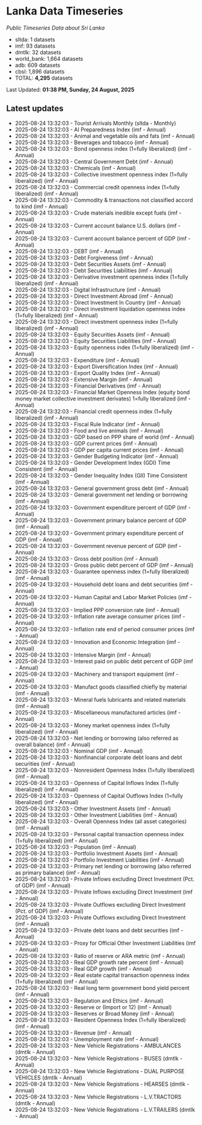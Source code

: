 # Lanka Data Timeseries
*Public Timeseries Data about Sri Lanka*

* sltda: 1 datasets
* imf: 93 datasets
* dmtlk: 32 datasets
* world_bank: 1,664 datasets
* adb: 609 datasets
* cbsl: 1,896 datasets
* TOTAL: **4,295** datasets

Last Updated: **01:38 PM, Sunday, 24 August, 2025**

## Latest updates

* 2025-08-24 13:32:03 - Tourist Arrivals Monthly (sltda - Monthly)
* 2025-08-24 13:32:03 - AI Preparedness Index (imf - Annual)
* 2025-08-24 13:32:03 - Animal and vegetable oils and fats (imf - Annual)
* 2025-08-24 13:32:03 - Beverages and tobacco (imf - Annual)
* 2025-08-24 13:32:03 - Bond openness index (1=fully liberalized) (imf - Annual)
* 2025-08-24 13:32:03 - Central Government Debt (imf - Annual)
* 2025-08-24 13:32:03 - Chemicals (imf - Annual)
* 2025-08-24 13:32:03 - Collective investment openness index (1=fully liberalized) (imf - Annual)
* 2025-08-24 13:32:03 - Commercial credit openness index (1=fully liberalized) (imf - Annual)
* 2025-08-24 13:32:03 - Commodity & transactions not classified accord to kind (imf - Annual)
* 2025-08-24 13:32:03 - Crude materials inedible except fuels (imf - Annual)
* 2025-08-24 13:32:03 - Current account balance U.S. dollars (imf - Annual)
* 2025-08-24 13:32:03 - Current account balance percent of GDP (imf - Annual)
* 2025-08-24 13:32:03 - DEBT (imf - Annual)
* 2025-08-24 13:32:03 - Debt Forgiveness (imf - Annual)
* 2025-08-24 13:32:03 - Debt Securities Assets (imf - Annual)
* 2025-08-24 13:32:03 - Debt Securities Liabilities (imf - Annual)
* 2025-08-24 13:32:03 - Derivative investment openness index (1=fully liberalized) (imf - Annual)
* 2025-08-24 13:32:03 - Digital Infrastructure (imf - Annual)
* 2025-08-24 13:32:03 - Direct Investment Abroad (imf - Annual)
* 2025-08-24 13:32:03 - Direct Investment In Country (imf - Annual)
* 2025-08-24 13:32:03 - Direct investment liquidation openness index (1=fully liberalized) (imf - Annual)
* 2025-08-24 13:32:03 - Direct investment openness index (1=fully liberalized) (imf - Annual)
* 2025-08-24 13:32:03 - Equity Securities Assets (imf - Annual)
* 2025-08-24 13:32:03 - Equity Securities Liabilities (imf - Annual)
* 2025-08-24 13:32:03 - Equity openness index (1=fully liberalized) (imf - Annual)
* 2025-08-24 13:32:03 - Expenditure (imf - Annual)
* 2025-08-24 13:32:03 - Export Diversification Index (imf - Annual)
* 2025-08-24 13:32:03 - Export Quality Index (imf - Annual)
* 2025-08-24 13:32:03 - Extensive Margin (imf - Annual)
* 2025-08-24 13:32:03 - Financial Derivatives (imf - Annual)
* 2025-08-24 13:32:03 - Financial Market Openness Index (equity bond money market collective investment derivates) 1=fully liberalized (imf - Annual)
* 2025-08-24 13:32:03 - Financial credit openness index (1=fully liberalized) (imf - Annual)
* 2025-08-24 13:32:03 - Fiscal Rule Indicator (imf - Annual)
* 2025-08-24 13:32:03 - Food and live animals (imf - Annual)
* 2025-08-24 13:32:03 - GDP based on PPP share of world (imf - Annual)
* 2025-08-24 13:32:03 - GDP current prices (imf - Annual)
* 2025-08-24 13:32:03 - GDP per capita current prices (imf - Annual)
* 2025-08-24 13:32:03 - Gender Budgeting Indicator (imf - Annual)
* 2025-08-24 13:32:03 - Gender Development Index (GDI) Time Consistent (imf - Annual)
* 2025-08-24 13:32:03 - Gender Inequality Index (GII) Time Consistent (imf - Annual)
* 2025-08-24 13:32:03 - General government gross debt (imf - Annual)
* 2025-08-24 13:32:03 - General government net lending or borrowing (imf - Annual)
* 2025-08-24 13:32:03 - Government expenditure percent of GDP (imf - Annual)
* 2025-08-24 13:32:03 - Government primary balance percent of GDP (imf - Annual)
* 2025-08-24 13:32:03 - Government primary expenditure percent of GDP (imf - Annual)
* 2025-08-24 13:32:03 - Government revenue percent of GDP (imf - Annual)
* 2025-08-24 13:32:03 - Gross debt position (imf - Annual)
* 2025-08-24 13:32:03 - Gross public debt percent of GDP (imf - Annual)
* 2025-08-24 13:32:03 - Guarantee openness index (1=fully liberalized) (imf - Annual)
* 2025-08-24 13:32:03 - Household debt loans and debt securities (imf - Annual)
* 2025-08-24 13:32:03 - Human Capital and Labor Market Policies (imf - Annual)
* 2025-08-24 13:32:03 - Implied PPP conversion rate (imf - Annual)
* 2025-08-24 13:32:03 - Inflation rate average consumer prices (imf - Annual)
* 2025-08-24 13:32:03 - Inflation rate end of period consumer prices (imf - Annual)
* 2025-08-24 13:32:03 - Innovation and Economic Integration (imf - Annual)
* 2025-08-24 13:32:03 - Intensive Margin (imf - Annual)
* 2025-08-24 13:32:03 - Interest paid on public debt percent of GDP (imf - Annual)
* 2025-08-24 13:32:03 - Machinery and transport equipment (imf - Annual)
* 2025-08-24 13:32:03 - Manufact goods classified chiefly by material (imf - Annual)
* 2025-08-24 13:32:03 - Mineral fuels lubricants and related materials (imf - Annual)
* 2025-08-24 13:32:03 - Miscellaneous manufactured articles (imf - Annual)
* 2025-08-24 13:32:03 - Money market openness index (1=fully liberalized) (imf - Annual)
* 2025-08-24 13:32:03 - Net lending or borrowing (also referred as overall balance) (imf - Annual)
* 2025-08-24 13:32:03 - Nominal GDP (imf - Annual)
* 2025-08-24 13:32:03 - Nonfinancial corporate debt loans and debt securities (imf - Annual)
* 2025-08-24 13:32:03 - Nonresident Openness Index (1=fully liberalized) (imf - Annual)
* 2025-08-24 13:32:03 - Openness of Capital Inflows Index (1=fully liberalized) (imf - Annual)
* 2025-08-24 13:32:03 - Openness of Capital Outflows Index (1=fully liberalized) (imf - Annual)
* 2025-08-24 13:32:03 - Other Investment Assets (imf - Annual)
* 2025-08-24 13:32:03 - Other Investment Liabilities (imf - Annual)
* 2025-08-24 13:32:03 - Overall Openness Index (all asset categories) (imf - Annual)
* 2025-08-24 13:32:03 - Personal capital transaction openness index (1=fully liberalized) (imf - Annual)
* 2025-08-24 13:32:03 - Population (imf - Annual)
* 2025-08-24 13:32:03 - Portfolio Investment Assets (imf - Annual)
* 2025-08-24 13:32:03 - Portfolio Investment Liabilities (imf - Annual)
* 2025-08-24 13:32:03 - Primary net lending or borrowing (also referred as primary balance) (imf - Annual)
* 2025-08-24 13:32:03 - Private Inflows excluding Direct Investment (Pct. of GDP) (imf - Annual)
* 2025-08-24 13:32:03 - Private Inflows excluding Direct Investment (imf - Annual)
* 2025-08-24 13:32:03 - Private Outflows excluding Direct Investment (Pct. of GDP) (imf - Annual)
* 2025-08-24 13:32:03 - Private Outflows excluding Direct Investment (imf - Annual)
* 2025-08-24 13:32:03 - Private debt loans and debt securities (imf - Annual)
* 2025-08-24 13:32:03 - Proxy for Official Other Investment Liabilities (imf - Annual)
* 2025-08-24 13:32:03 - Ratio of reserve or ARA metric (imf - Annual)
* 2025-08-24 13:32:03 - Real GDP growth rate percent (imf - Annual)
* 2025-08-24 13:32:03 - Real GDP growth (imf - Annual)
* 2025-08-24 13:32:03 - Real estate capital transaction openness index (1=fully liberalized) (imf - Annual)
* 2025-08-24 13:32:03 - Real long term government bond yield percent (imf - Annual)
* 2025-08-24 13:32:03 - Regulation and Ethics (imf - Annual)
* 2025-08-24 13:32:03 - Reserve or (Import or 12) (imf - Annual)
* 2025-08-24 13:32:03 - Reserves or Broad Money (imf - Annual)
* 2025-08-24 13:32:03 - Resident Openness Index (1=fully liberalized) (imf - Annual)
* 2025-08-24 13:32:03 - Revenue (imf - Annual)
* 2025-08-24 13:32:03 - Unemployment rate (imf - Annual)
* 2025-08-24 13:32:03 - New Vehicle Registrations - AMBULANCES (dmtlk - Annual)
* 2025-08-24 13:32:03 - New Vehicle Registrations - BUSES (dmtlk - Annual)
* 2025-08-24 13:32:03 - New Vehicle Registrations - DUAL PURPOSE VEHICLES (dmtlk - Annual)
* 2025-08-24 13:32:03 - New Vehicle Registrations - HEARSES (dmtlk - Annual)
* 2025-08-24 13:32:03 - New Vehicle Registrations - L.V.TRACTORS (dmtlk - Annual)
* 2025-08-24 13:32:03 - New Vehicle Registrations - L.V.TRAILERS (dmtlk - Annual)